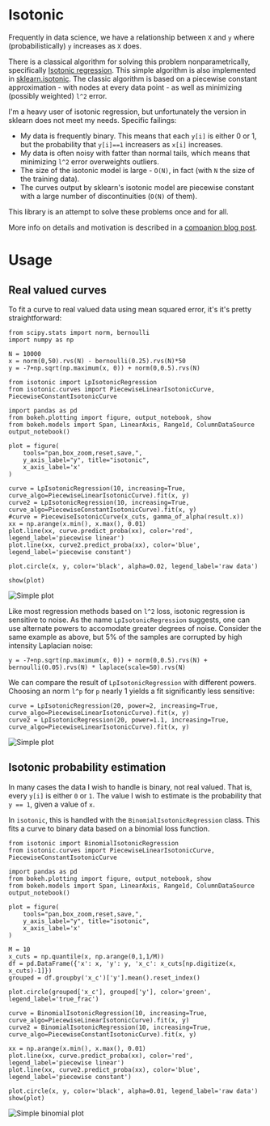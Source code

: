 # Isotonic

Frequently in data science, we have a relationship between `X` and `y` where (probabilistically) `y` increases as `X` does.

There is a classical algorithm for solving this problem nonparametrically, specifically [Isotonic regression](https://en.wikipedia.org/wiki/Isotonic_regression). This simple algorithm is also implemented in [sklearn.isotonic](https://scikit-learn.org/stable/modules/generated/sklearn.isotonic.IsotonicRegression.html). The classic algorithm is based on a piecewise constant approximation - with nodes at every data point - as well as minimizing (possibly weighted) `l^2` error.

I'm a heavy user of isotonic regression, but unfortunately the version in sklearn does not meet my needs. Specific failings:

- My data is frequently binary. This means that each `y[i]` is either 0 or 1, but the probability that `y[i]==1` increasers as `x[i]` increases.
- My data is often noisy with fatter than normal tails, which means that minimizing `l^2` error overweights outliers.
- The size of the isotonic model is large - `O(N)`, in fact (with `N` the size of the training data).
- The curves output by sklearn's isotonic model are piecewise constant with a large number of discontinuities (`O(N)` of them).

This library is an attempt to solve these problems once and for all.

More info on details and motivation is described in a [companion blog post](https://www.chrisstucchio.com/blog/2020/isotonic_python_package.html).

# Usage

## Real valued curves

To fit a curve to real valued data using mean squared error, it's it's pretty straightforward:

    from scipy.stats import norm, bernoulli
    import numpy as np

    N = 10000
    x = norm(0,50).rvs(N) - bernoulli(0.25).rvs(N)*50
    y = -7+np.sqrt(np.maximum(x, 0)) + norm(0,0.5).rvs(N)

    from isotonic import LpIsotonicRegression
    from isotonic.curves import PiecewiseLinearIsotonicCurve, PiecewiseConstantIsotonicCurve

    import pandas as pd
    from bokeh.plotting import figure, output_notebook, show
    from bokeh.models import Span, LinearAxis, Range1d, ColumnDataSource
    output_notebook()

    plot = figure(
        tools="pan,box_zoom,reset,save,",
        y_axis_label="y", title="isotonic",
        x_axis_label='x'
    )

    curve = LpIsotonicRegression(10, increasing=True, curve_algo=PiecewiseLinearIsotonicCurve).fit(x, y)
    curve2 = LpIsotonicRegression(10, increasing=True, curve_algo=PiecewiseConstantIsotonicCurve).fit(x, y)
    #curve = PiecewiseIsotonicCurve(x_cuts, gamma_of_alpha(result.x))
    xx = np.arange(x.min(), x.max(), 0.01)
    plot.line(xx, curve.predict_proba(xx), color='red', legend_label='piecewise linear')
    plot.line(xx, curve2.predict_proba(xx), color='blue', legend_label='piecewise constant')

    plot.circle(x, y, color='black', alpha=0.02, legend_label='raw data')

    show(plot)

![Simple plot](img/regular_isotonic.png)

Like most regression methods based on `l^2` loss, isotonic regression is sensitive to noise. As the name `LpIsotonicRegression` suggests, one can use alternate powers to accomodate greater degrees of noise. Consider the same example as above, but 5% of the samples are corrupted by high intensity Laplacian noise:

    y = -7+np.sqrt(np.maximum(x, 0)) + norm(0,0.5).rvs(N) + bernoulli(0.05).rvs(N) * laplace(scale=50).rvs(N)

We can compare the result of `LpIsotonicRegression` with different powers. Choosing an norm `l^p` for `p` nearly 1 yields a fit significantly less sensitive:

    curve = LpIsotonicRegression(20, power=2, increasing=True, curve_algo=PiecewiseLinearIsotonicCurve).fit(x, y)
    curve2 = LpIsotonicRegression(20, power=1.1, increasing=True, curve_algo=PiecewiseLinearIsotonicCurve).fit(x, y)

![Simple plot](img/fat_noise.png)

## Isotonic probability estimation

In many cases the data I wish to handle is binary, not real valued. That is, every `y[i]` is either `0` or `1`. The value I wish to estimate is the probability that `y == 1`, given a value of `x`.

In `isotonic`, this is handled with the `BinomialIsotonicRegression` class. This fits a curve to binary data based on a binomial loss function.


    from isotonic import BinomialIsotonicRegression
    from isotonic.curves import PiecewiseLinearIsotonicCurve, PiecewiseConstantIsotonicCurve

    import pandas as pd
    from bokeh.plotting import figure, output_notebook, show
    from bokeh.models import Span, LinearAxis, Range1d, ColumnDataSource
    output_notebook()

    plot = figure(
        tools="pan,box_zoom,reset,save,",
        y_axis_label="y", title="isotonic",
        x_axis_label='x'
    )

    M = 10
    x_cuts = np.quantile(x, np.arange(0,1,1/M))
    df = pd.DataFrame({'x': x, 'y': y, 'x_c': x_cuts[np.digitize(x, x_cuts)-1]})
    grouped = df.groupby('x_c')['y'].mean().reset_index()

    plot.circle(grouped['x_c'], grouped['y'], color='green', legend_label='true_frac')

    curve = BinomialIsotonicRegression(10, increasing=True, curve_algo=PiecewiseLinearIsotonicCurve).fit(x, y)
    curve2 = BinomialIsotonicRegression(10, increasing=True, curve_algo=PiecewiseConstantIsotonicCurve).fit(x, y)

    xx = np.arange(x.min(), x.max(), 0.01)
    plot.line(xx, curve.predict_proba(xx), color='red', legend_label='piecewise linear')
    plot.line(xx, curve2.predict_proba(xx), color='blue', legend_label='piecewise constant')

    plot.circle(x, y, color='black', alpha=0.01, legend_label='raw data')
    show(plot)

![Simple binomial plot](img/binomial_isotonic.png)
